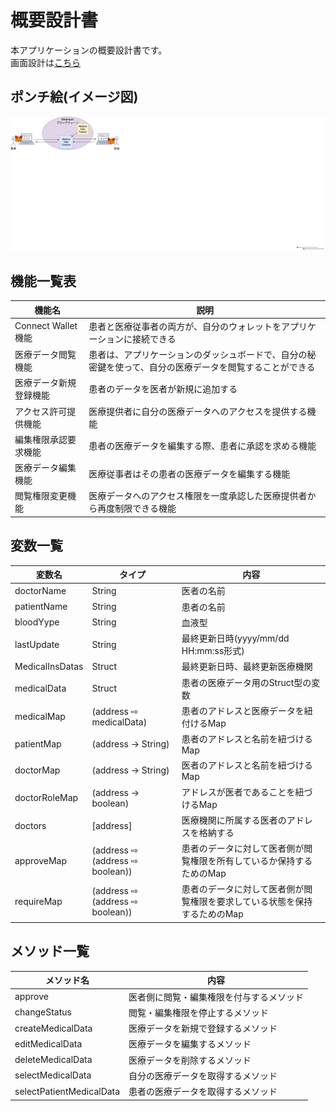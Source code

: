 # 概要設計書

本アプリケーションの概要設計書です。  
画面設計は<a href="./page.md">こちら</a>

## ポンチ絵(イメージ図)
<img src="./assets/アプリイメージ.png">

## 機能一覧表

|機能名|説明|
|----|----|
|Connect Wallet機能|患者と医療従事者の両方が、自分のウォレットをアプリケーションに接続できる|
|医療データ閲覧機能|患者は、アプリケーションのダッシュボードで、自分の秘密鍵を使って、自分の医療データを閲覧することができる|
|医療データ新規登録機能|患者のデータを医者が新規に追加する|
|アクセス許可提供機能|医療提供者に自分の医療データへのアクセスを提供する機能|
|編集権限承認要求機能|患者の医療データを編集する際、患者に承認を求める機能|
|医療データ編集機能|医療従事者はその患者の医療データを編集する機能|
|閲覧権限変更機能|医療データへのアクセス権限を一度承認した医療提供者から再度制限できる機能|

## 変数一覧

|変数名|タイプ|内容|
|---|---|---|
|doctorName|String|医者の名前|
|patientName|String|患者の名前|
|bloodYype|String|血液型|
|lastUpdate|String|最終更新日時(yyyy/mm/dd HH:mm:ss形式)|
|MedicalInsDatas|Struct|最終更新日時、最終更新医療機関|
|medicalData|Struct|患者の医療データ用のStruct型の変数|
|medicalMap|(address ⇨ medicalData)|患者のアドレスと医療データを紐付けるMap|
|patientMap|(address → String)|患者のアドレスと名前を紐づけるMap|
|doctorMap|(address → String)|医者のアドレスと名前を紐づけるMap|
|doctorRoleMap|(address → boolean)|アドレスが医者であることを紐づけるMap|
|doctors|[address]|医療機関に所属する医者のアドレスを格納する|
|approveMap|(address ⇨ (address ⇨ boolean))|患者のデータに対して医者側が閲覧権限を所有しているか保持するためのMap|
|requireMap|(address ⇨ (address ⇨ boolean))|患者のデータに対して医者側が閲覧権限を要求している状態を保持するためのMap|

## メソッド一覧

|メソッド名|内容|
|---|---|
|approve|医者側に閲覧・編集権限を付与するメソッド|
|changeStatus|閲覧・編集権限を停止するメソッド|
|createMedicalData|医療データを新規で登録するメソッド|
|editMedicalData|医療データを編集するメソッド|
|deleteMedicalData|医療データを削除するメソッド|
|selectMedicalData|自分の医療データを取得するメソッド|
|selectPatientMedicalData|患者の医療データを取得するメソッド|